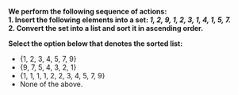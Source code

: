 **We perform the following sequence of actions:**  
 **1. Insert the following elements into a set: *1, 2, 9, 1, 2, 3, 1, 4, 1, 5, 7.***  
**2. Convert the set into a list and sort it in ascending order.**  
 
**Select the option below that denotes the sorted list:**  

* {1, 2, 3, 4, 5, 7, 9}
* {9, 7, 5, 4, 3, 2, 1}
* {1, 1, 1, 1, 2, 2, 3, 4, 5, 7, 9}
* None of the above.

